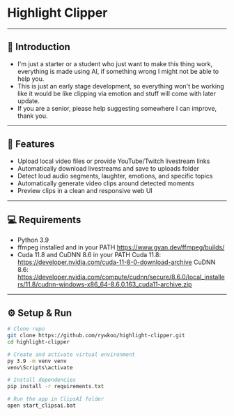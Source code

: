 # Highlight Clipper

---

## 👀 Introduction

- I'm just a starter or a student who just want to make this thing work, everything is made using AI, if something wrong I might not be able to help you.
- This is just an early stage development, so everything won't be working like it would be like clipping via emotion and stuff will come with later update.
- If you are a senior, please help suggesting somewhere I can improve, thank you.

---

## 🚀 Features

- Upload local video files or provide YouTube/Twitch livestream links  
- Automatically download livestreams and save to uploads folder  
- Detect loud audio segments, laughter, emotions, and specific topics  
- Automatically generate video clips around detected moments  
- Preview clips in a clean and responsive web UI  

---

## 💻 Requirements

- Python 3.9  
- ffmpeg installed and in your PATH  https://www.gyan.dev/ffmpeg/builds/
- Cuda 11.8 and CuDNN 8.6 in your PATH
  Cuda 11.8: https://developer.nvidia.com/cuda-11-8-0-download-archive
  CuDNN 8.6: https://developer.nvidia.com/compute/cudnn/secure/8.6.0/local_installers/11.8/cudnn-windows-x86_64-8.6.0.163_cuda11-archive.zip

---

## ⚙️ Setup & Run

```bash
# Clone repo
git clone https://github.com/rywkoo/highlight-clipper.git
cd highlight-clipper

# Create and activate virtual environment
py 3.9 -m venv venv
venv\Scripts\activate

# Install dependencies
pip install -r requirements.txt

# Run the app in ClipsAI folder
open start_clipsai.bat

